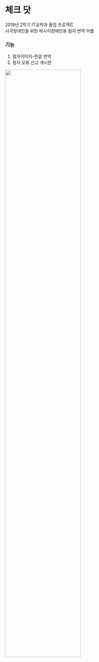 # 체크 닷

2019년 2학기 IT공학과 졸업 프로젝트<br>
시각장애인을 위한 비시각장애인용 점자 번역 어플

### 기능
1. 점자이미지-한글 번역
2. 점자 오류 신고 게시판

<img src="https://user-images.githubusercontent.com/53163222/93021740-6957c400-f61f-11ea-9652-6393a4e805ae.PNG" width="70%"></img>
